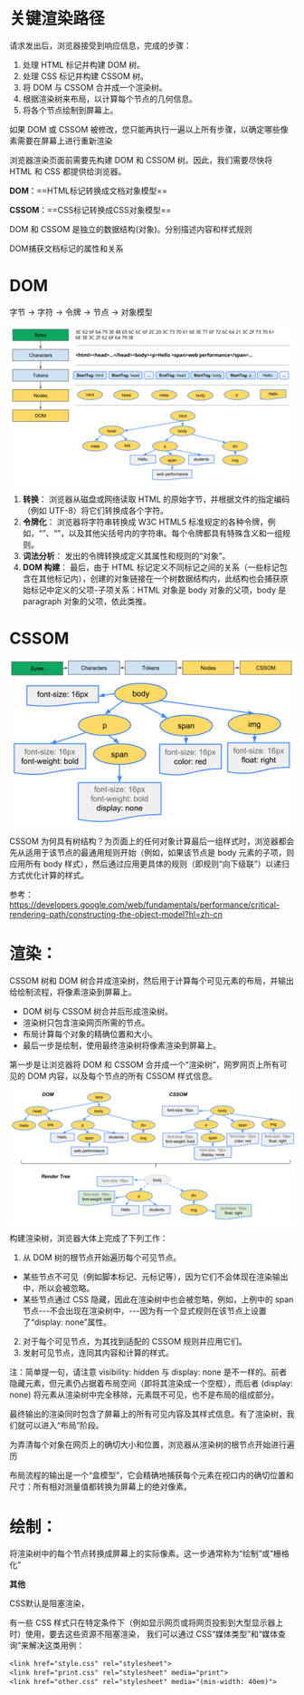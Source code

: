 # 关键渲染路径
请求发出后，浏览器接受到响应信息，完成的步骤：
1. 处理 HTML 标记并构建 DOM 树。
1. 处理 CSS 标记并构建 CSSOM 树。
1. 将 DOM 与 CSSOM 合并成一个渲染树。
1. 根据渲染树来布局，以计算每个节点的几何信息。
1. 将各个节点绘制到屏幕上。

如果 DOM 或 CSSOM 被修改，您只能再执行一遍以上所有步骤，以确定哪些像素需要在屏幕上进行重新渲染

浏览器渲染页面前需要先构建 DOM 和 CSSOM 树。因此，我们需要尽快将 HTML 和 CSS 都提供给浏览器。

**DOM**：==HTML标记转换成文档对象模型==

**CSSOM**：==CSS标记转换成CSS对象模型==

DOM 和 CSSOM 是独立的数据结构(对象)。分别描述内容和样式规则

DOM捕获文档标记的属性和关系

# DOM
字节 → 字符 → 令牌 → 节点 → 对象模型

![image](https://github.com/INKGROUP/share/blob/master/resources/201706/images/full-process.png)
 1. **转换**： 浏览器从磁盘或网络读取 HTML 的原始字节，并根据文件的指定编码（例如 UTF-8）将它们转换成各个字符。
 2. **令牌化**： 浏览器将字符串转换成 W3C HTML5 标准规定的各种令牌，例如，“<html>”、“<body>”，以及其他尖括号内的字符串。每个令牌都具有特殊含义和一组规则。
 3. **词法分析**： 发出的令牌转换成定义其属性和规则的“对象”。
 4. **DOM 构建**： 最后，由于 HTML 标记定义不同标记之间的关系（一些标记包含在其他标记内），创建的对象链接在一个树数据结构内，此结构也会捕获原始标记中定义的父项-子项关系：HTML 对象是 body 对象的父项，body 是 paragraph 对象的父项，依此类推。
#   CSSOM
![image](https://github.com/INKGROUP/share/blob/master/resources/201706/images/cssom-construction.png)
![image](https://github.com/INKGROUP/share/blob/master/resources/201706/images/cssom-tree.png)

CSSOM 为何具有树结构？为页面上的任何对象计算最后一组样式时，浏览器都会先从适用于该节点的最通用规则开始（例如，如果该节点是 body 元素的子项，则应用所有 body 样式），然后通过应用更具体的规则（即规则“向下级联”）以递归方式优化计算的样式。

参考：https://developers.google.com/web/fundamentals/performance/critical-rendering-path/constructing-the-object-model?hl=zh-cn

# 渲染：
CSSOM 树和 DOM 树合并成渲染树，然后用于计算每个可见元素的布局，并输出给绘制流程，将像素渲染到屏幕上。

-    DOM 树与 CSSOM 树合并后形成渲染树。
-   渲染树只包含渲染网页所需的节点。
-   布局计算每个对象的精确位置和大小。
-   最后一步是绘制，使用最终渲染树将像素渲染到屏幕上。

第一步是让浏览器将 DOM 和 CSSOM 合并成一个“渲染树”，网罗网页上所有可见的 DOM 内容，以及每个节点的所有 CSSOM 样式信息。

![image](https://github.com/INKGROUP/share/blob/master/resources/201706/images/render-tree-construction.png)

构建渲染树，浏览器大体上完成了下列工作：
  1. 从 DOM 树的根节点开始遍历每个可见节点。

- 某些节点不可见（例如脚本标记、元标记等），因为它们不会体现在渲染输出中，所以会被忽略。
- 某些节点通过 CSS 隐藏，因此在渲染树中也会被忽略，例如，上例中的 span 节点---不会出现在渲染树中，---因为有一个显式规则在该节点上设置了“display: none”属性。
2. 对于每个可见节点，为其找到适配的 CSSOM 规则并应用它们。
3. 发射可见节点，连同其内容和计算的样式。

注：简单提一句，请注意 visibility: hidden 与 display: none 是不一样的。前者隐藏元素，但元素仍占据着布局空间（即将其渲染成一个空框），而后者 (display: none) 将元素从渲染树中完全移除，元素既不可见，也不是布局的组成部分。

最终输出的渲染同时包含了屏幕上的所有可见内容及其样式信息。有了渲染树，我们就可以进入“布局”阶段。

为弄清每个对象在网页上的确切大小和位置，浏览器从渲染树的根节点开始进行遍历

布局流程的输出是一个“盒模型”，它会精确地捕获每个元素在视口内的确切位置和尺寸：所有相对测量值都转换为屏幕上的绝对像素。

# 绘制：
将渲染树中的每个节点转换成屏幕上的实际像素。这一步通常称为“绘制”或“栅格化”


**其他**

CSS默认是阻塞渲染，

有一些 CSS 样式只在特定条件下（例如显示网页或将网页投影到大型显示器上时）使用，要去这些资源不阻塞渲染，
我们可以通过 CSS“媒体类型”和“媒体查询”来解决这类用例：

```
<link href="style.css" rel="stylesheet">
<link href="print.css" rel="stylesheet" media="print">
<link href="other.css" rel="stylesheet" media="(min-width: 40em)">
```


